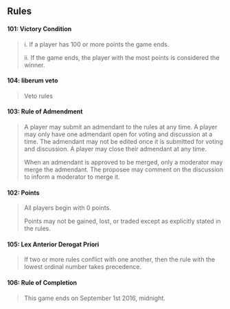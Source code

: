 ## Rules

#### 101: Victory Condition
> i. If a player has 100 or more points the game ends.
>
> ii. If the game ends, the player with the most points is considered the winner.


#### 104: liberum veto
> Veto rules

#### 103: Rule of Admendment 
> A player may submit an admendant to the rules at any time. A player may only have one admendant open for voting and discussion at a time. The admendant may not be edited once it is submitted for voting and discussion. A player may close their admendant at any time. 
>
> When an admendant is approved to be merged, only a moderator may merge the admendant. The proposee may comment on the discussion to inform a moderator to merge it. 

#### 102: Points
> All players begin with 0 points.
>
> Points may not be gained, lost, or traded except as explicitly stated in the rules.





#### 105: Lex Anterior Derogat Priori
> If two or more rules conflict with one another, then the rule with the lowest ordinal number takes precedence.


#### 106: Rule of Completion
> This game ends on September 1st 2016, midnight.
